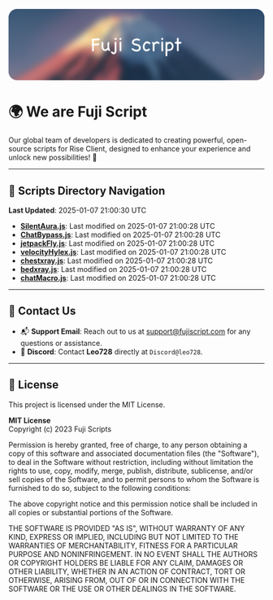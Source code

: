 ![Banner](.github/b.webp)

# 🌍 **We are Fuji Script**

Our global team of developers is dedicated to creating powerful, open-source scripts for Rise Client, designed to enhance your experience and unlock new possibilities! 🌟

---
<!-- SCRIPTS_NAVIGATION_START -->
## 📂 **Scripts Directory Navigation**

**Last Updated**: 2025-01-07 21:00:30 UTC

- **[SilentAura.js](scripts/SilentAura.js)**: Last modified on 2025-01-07 21:00:28 UTC
- **[ChatBypass.js](scripts/ChatBypass.js)**: Last modified on 2025-01-07 21:00:28 UTC
- **[jetpackFly.js](scripts/jetpackFly.js)**: Last modified on 2025-01-07 21:00:28 UTC
- **[velocityHylex.js](scripts/velocityHylex.js)**: Last modified on 2025-01-07 21:00:28 UTC
- **[chestxray.js](scripts/chestxray.js)**: Last modified on 2025-01-07 21:00:28 UTC
- **[bedxray.js](scripts/bedxray.js)**: Last modified on 2025-01-07 21:00:28 UTC
- **[chatMacro.js](scripts/chatMacro.js)**: Last modified on 2025-01-07 21:00:28 UTC

<!-- SCRIPTS_NAVIGATION_END -->

---

## 💬 **Contact Us**  
- 📬 **Support Email**: Reach out to us at [support@fujiscript.com](mailto:support@fujiscript.com) for any questions or assistance.  
- 💬 **Discord**: Contact **Leo728** directly at `Discord@leo728`.

---

## 📜 **License**

This project is licensed under the MIT License.  

**MIT License**  
Copyright (c) 2023 Fuji Scripts  

Permission is hereby granted, free of charge, to any person obtaining a copy of this software and associated documentation files (the "Software"), to deal in the Software without restriction, including without limitation the rights to use, copy, modify, merge, publish, distribute, sublicense, and/or sell copies of the Software, and to permit persons to whom the Software is furnished to do so, subject to the following conditions:  

The above copyright notice and this permission notice shall be included in all copies or substantial portions of the Software.  

THE SOFTWARE IS PROVIDED "AS IS", WITHOUT WARRANTY OF ANY KIND, EXPRESS OR IMPLIED, INCLUDING BUT NOT LIMITED TO THE WARRANTIES OF MERCHANTABILITY, FITNESS FOR A PARTICULAR PURPOSE AND NONINFRINGEMENT. IN NO EVENT SHALL THE AUTHORS OR COPYRIGHT HOLDERS BE LIABLE FOR ANY CLAIM, DAMAGES OR OTHER LIABILITY, WHETHER IN AN ACTION OF CONTRACT, TORT OR OTHERWISE, ARISING FROM, OUT OF OR IN CONNECTION WITH THE SOFTWARE OR THE USE OR OTHER DEALINGS IN THE SOFTWARE.  
